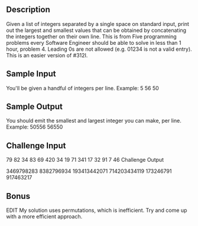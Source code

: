 ## Description

Given a list of integers separated by a single space on standard input, print out the largest and smallest values that can be obtained by concatenating the integers together on their own line. This is from Five programming problems every Software Engineer should be able to solve in less than 1 hour, problem 4. Leading 0s are not allowed (e.g. 01234 is not a valid entry).
This is an easier version of #312I.

## Sample Input

You'll be given a handful of integers per line. Example:
5 56 50

## Sample Output

You should emit the smallest and largest integer you can make, per line. Example:
50556 56550

## Challenge Input

79 82 34 83 69
420 34 19 71 341
17 32 91 7 46
Challenge Output

3469798283 8382796934
193413442071 714203434119
173246791 917463217

## Bonus

EDIT My solution uses permutations, which is inefficient. Try and come up with a more efficient approach.
